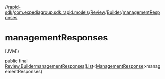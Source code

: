 //[rapid-sdk](../../../../index.md)/[com.expediagroup.sdk.rapid.models](../../index.md)/[Review](../index.md)/[Builder](index.md)/[managementResponses](management-responses.md)

# managementResponses

[JVM]\

public final [Review.Builder](index.md)[managementResponses](management-responses.md)([List](https://docs.oracle.com/javase/8/docs/api/java/util/List.html)&lt;[ManagementResponse](../../-management-response/index.md)&gt;managementResponses)
